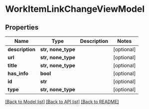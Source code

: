 # WorkItemLinkChangeViewModel


## Properties
Name | Type | Description | Notes
------------ | ------------- | ------------- | -------------
**description** | **str, none_type** |  | [optional] 
**url** | **str, none_type** |  | [optional] 
**title** | **str, none_type** |  | [optional] 
**has_info** | **bool** |  | [optional] 
**id** | **str** |  | [optional] 
**type** | **str, none_type** |  | [optional] 

[[Back to Model list]](../README.md#documentation-for-models) [[Back to API list]](../README.md#documentation-for-api-endpoints) [[Back to README]](../README.md)


